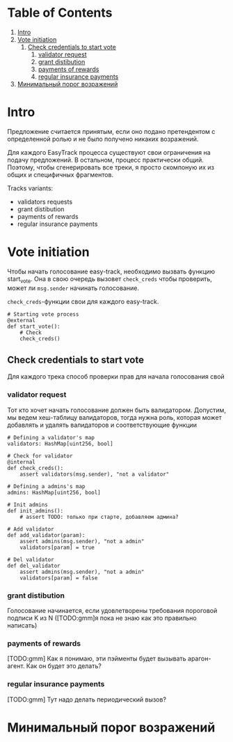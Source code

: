 
# Table of Contents

1.  [Intro](#orgc68b402)
2.  [Vote initiation](#org4f8b48f)
    1.  [Check credentials to start vote](#org8ea0abc)
        1.  [validator request](#orgca9f4c8)
        2.  [grant distibution](#org6f1b27d)
        3.  [payments of rewards](#org0717429)
        4.  [regular insurance payments](#orgd7eeb5b)
3.  [Минимальный порог возражений](#orgee09699)



<a id="orgc68b402"></a>

# Intro

Предложение считается принятым, если оно подано претендентом
с определенной ролью и не было получено никаких возражений.

Для каждого EasyTrack процесса существуют свои ограничения
на подачу предложений. В остальном, процесс практически
общий. Поэтому, чтобы сгенерировать все треки, я просто
скомпоную их из общих и специфичных фрагментов.

Tracks variants:

-   validators requests
-   grant distibution
-   payments of rewards
-   regular insurance payments


<a id="org4f8b48f"></a>

# Vote initiation

Чтобы начать голосование easy-track, необходимо вызвать
функцию start<sub>vote</sub>. Она в свою очередь вызовет `check_creds`
чтобы проверить, может ли `msg.sender` начинать голосование.

`check_creds`-функции свои для каждого easy-track.

    # Starting vote process
    @external
    def start_vote():
        # Check
        check_creds()


<a id="org8ea0abc"></a>

## Check credentials to start vote

Для каждого трека способ проверки прав для начала
голосования свой


<a id="orgca9f4c8"></a>

### validator request

Тот кто хочет начать голосование должен быть
валидатором. Допустим, мы ведем хеш-таблицу валидаторов,
тогда нужна роль, которая может добавлять и удалять
валидаторов и соответствующие функции

    # Defining a validator's map
    validators: HashMap[uint256, bool]

    # Check for validator
    @internal
    def check_creds():
        assert validators(msg.sender), "not a validator"

    # Defining a admins's map
    admins: HashMap[uint256, bool]

    # Init admins
    def init_admins():
        # assert TODO: только при старте, добавляем админа?

    # Add validator
    def add_validator(param):
        assert admins(msg.sender), "not a admin"
        validators[param] = true

    # Del validator
    def del_validator
        assert admins(msg.sender), "not a admin"
        validators[param] = false


<a id="org6f1b27d"></a>

### grant distibution

Голосование начинается, если удовлетворены требования
пороговой подписи K из N ([TODO:gmm]я пока не знаю как это
правильно написать)


<a id="org0717429"></a>

### payments of rewards

[TODO:gmm] Как я понимаю, эти пэйменты будет вызывать арагон-агент. Как
он будет это делать?


<a id="orgd7eeb5b"></a>

### regular insurance payments

[TODO:gmm] Тут надо делать периодический вызов?


<a id="orgee09699"></a>

# Минимальный порог возражений
